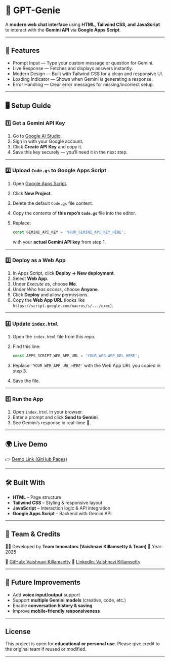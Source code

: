 
# 🌟 GPT-Genie

A **modern web chat interface** using **HTML, Tailwind CSS, and JavaScript** to interact with the **Gemini API** via **Google Apps Script**.

---

## 📌 Features

* Prompt Input — Type your custom message or question for Gemini.
* Live Response — Fetches and displays answers instantly.
* Modern Design — Built with Tailwind CSS for a clean and responsive UI.
* Loading Indicator — Shows when Gemini is generating a response.
* Error Handling — Clear error messages for missing/incorrect setup.

---

## 🖥️ Setup Guide

### 1️⃣ Get a Gemini API Key

1. Go to [Google AI Studio](https://aistudio.google.com/app/apikey).
2. Sign in with your Google account.
3. Click **Create API Key** and copy it.
4. Save this key securely — you’ll need it in the next step.

---

### 2️⃣ Upload `Code.gs` to Google Apps Script

1. Open [Google Apps Script](https://script.google.com/).
2. Click **New Project**.
3. Delete the default `Code.gs` file content.
4. Copy the contents of **this repo’s `Code.gs`** file into the editor.
5. Replace:

   ```javascript
   const GEMINI_API_KEY = 'YOUR_GEMINI_API_KEY_HERE';
   ```

   with your **actual Gemini API key** from step 1.

---

### 3️⃣ Deploy as a Web App

1. In Apps Script, click **Deploy → New deployment**.
2. Select **Web App**.
3. Under *Execute as*, choose **Me**.
4. Under *Who has access*, choose **Anyone**.
5. Click **Deploy** and allow permissions.
6. Copy the **Web App URL** (looks like `https://script.google.com/macros/s/.../exec`).

---

### 4️⃣ Update `index.html`

1. Open the `index.html` file from this repo.

2. Find this line:

   ```javascript
   const APPS_SCRIPT_WEB_APP_URL = 'YOUR_WEB_APP_URL_HERE';
   ```

3. Replace `'YOUR_WEB_APP_URL_HERE'` with the Web App URL you copied in step 3.

4. Save the file.

---

### 5️⃣ Run the App

1. Open `index.html` in your browser.
2. Enter a prompt and click **Send to Gemini**.
3. See Gemini’s response in real-time 🎉.

---

## 🌍 Live Demo

👉 [Demo Link (GitHub Pages)](https://yourusername.github.io/GPT-Genie/)

---

## 🛠️ Built With

* **HTML** – Page structure
* **Tailwind CSS** – Styling & responsive layout
* **JavaScript** – Interaction logic & API integration
* **Google Apps Script** – Backend with Gemini API

---

## 👥 Team & Credits

👩‍💻 Developed by **Team Innovators (Vaishnavi Killamsetty & Team)**
📅 Year: 2025

🔗 [GitHub: Vaishnavi Killamsetty](https://github.com/vaishnavikillamsetty)
🔗 [LinkedIn: Vaishnavi Killamsetty](https://www.linkedin.com/in/vaishnavi-killamsetty-bb0517314)

---

## 🚀 Future Improvements

* Add **voice input/output** support
* Support **multiple Gemini models** (creative, code, etc.)
* Enable **conversation history & saving**
* Improve **mobile-friendly responsiveness**

---

## License

This project is open for **educational or personal use**.
Please give credit to the original team if reused or modified.

---

